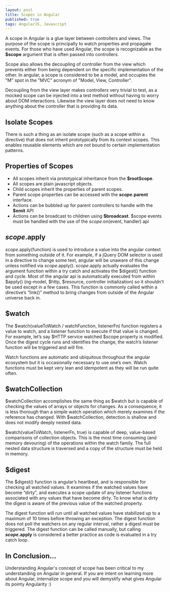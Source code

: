 ```yaml
---
layout: post
title: Scopes in Angular
published: true
tags: AngularJS, Javascript
---
```


A scope in Angular is a glue layer between controllers and views. The purpose of the scope is principally to watch properties and propagate events. For those who have used Angular, the scope is recognizable as the **$scope** argument that is often passed into controllers.

Scope also allows the decoupling of controller from the view which prevents either from being dependent on the specific implementation of the other. In angular, a scope is considered to be a model, and occupies the "M" spot in the "MVC" acronym of "Model, View, Controller". 

Decoupling from the view layer makes controllers very trivial to test, as a mocked scope can be injected into a test method without having to worry about DOM interactions. Likewise the view layer does not need to know anything about the controller that is providing its data. 

## Isolate Scopes

There is such a thing as an isolate scope (such as a scope within a directive) that does not inherit prototypically from its context scopes. This enables reusable elements which are not bound to certain implementation patterns.

## Properties of Scopes
* All scopes inherit via prototypical inheritance from the **$rootScope**. 
* All scopes are plain javascript objects. 
* Child scopes inherit the properties of parent scopes. 
* Parent scope properties can be accessed with the **$scope.$parent** interface. 
* Actions can be bubbled up for parent controllers to handle with the **$emit** API
* Actions can be broadcast to children using **$broadcast**. $scope events must be handled with the use of the $scope.$on(event, handler) api

## $scope.$apply

$scope.$apply(function) is used to introduce a value into the angular context from something outside of it. For example, if a jQuery DOM selector is used in a directive to change some text, angular will be unaware of this change unless notified via $scope.$apply(). $scope.$apply actually evaluates the argument function within a try catch and activates the $digest() function and cycle. Most of the angular api is automatically executed from within $apply() (ng-model, $http, $resource, controller initialization) so it shouldn’t be used except in a few cases. This function is commonly called within a directive’s “link()” method to bring changes from outside of the Angular universe back in. 

## $watch
The $watch(valueToWatch / watchFunction, listenerFn) function registers a value to watch, and a listener function to execute if that value is changed. For example, let’s say $HTTP service watched $scope property is modified. Once the digest cycle runs and identifies the change, the watch’s listener function will be triggered and will fire. 

Watch functions are automatic and ubiquitous throughout the angular ecosystem but it is occasionally necessary to use one’s own. Watch functions must be kept very lean and idempotent as they will be run quite often. 

## $watchCollection
$watchCollection accomplishes the same thing as $watch but is capable of checking the values of arrays or objects for changes. As a consequence, it is less thorough than a simple watch operation which merely examines if the reference has changed. With $watchCollection, detection is shallow and does not modify deeply nested data.

$watch(valueToWatch, listenerFn, true) is capable of deep, value-based comparisons of collection objects. This is the most time consuming (and memory devouring) of the operations within the watch family. The full nested data structure is traversed and a copy of the structure must be held in memory.

## $digest
The $digest() function is angular’s heartbeat, and is responsible for checking all watched values. It examines if the watched values have become “dirty”, and executes a scope update of any listener functions associated with any values that have become dirty. To know what is dirty the digest is aware of the previous value of the watched property. 

The digest function will run until all watched values have stabilized up to a maximum of 10 times before throwing an exception. The digest function does not poll the watchers on any regular interval, rather a digest must be triggered. The digest function can be called manually, but calling **$scope.$apply** is considered a better practice as code is evaluated in a try catch loop. 

## In Conclusion...
Understanding Angular's concept of scope has been critical to my understanding on Angular in general. If you are intent on learning more about Angular, internalize scope and you will demystify what gives Angular its pointy Angularity :)
